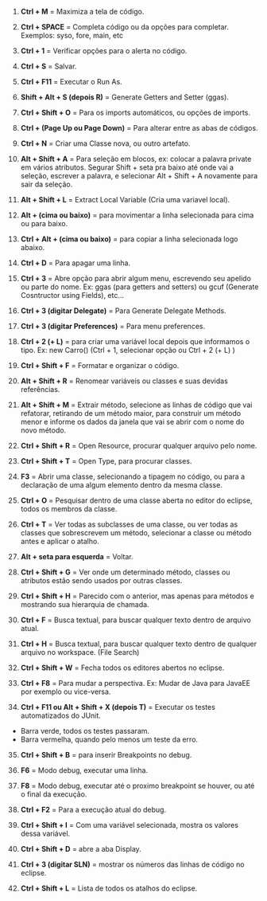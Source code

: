 1. **Ctrl + M** = Maximiza a tela de código.

2. **Ctrl + SPACE** = Completa código ou da opções para completar. Exemplos: syso, fore, main, etc

3. **Ctrl + 1** = Verificar opções para o alerta no código.

4. **Ctrl + S** = Salvar.

5. **Ctrl + F11** = Executar o Run As.

6. **Shift + Alt + S (depois R)** = Generate Getters and Setter (ggas).

7. **Ctrl + Shift + O** = Para os imports automáticos, ou opções de imports.

8. **Ctrl + (Page Up ou Page Down)** = Para alterar entre as abas de códigos.

9. **Ctrl + N** = Criar uma Classe nova, ou outro artefato.

10. **Alt + Shift + A** = Para seleção em blocos, ex: colocar a palavra private em vários atributos. Segurar Shift + seta pra baixo até onde vai a seleção, escrever a palavra, e selecionar Alt + Shift + A novamente para sair da seleção.

11. **Alt + Shift + L** = Extract Local Variable (Cria uma variavel local).

12. **Alt + (cima ou baixo)** = para movimentar a linha selecionada para cima ou para baixo.

13. **Ctrl + Alt + (cima ou baixo)** =  para copiar a linha selecionada logo abaixo.

14. **Ctrl + D** = Para apagar uma linha.

15. **Ctrl + 3** = Abre opção para abrir algum menu, escrevendo seu apelido ou parte do nome. Ex: ggas (para getters and setters) ou gcuf (Generate Cosntructor using Fields), etc…

16. **Ctrl + 3 (digitar Delegate)** = Para Generate Delegate Methods.

17. **Ctrl + 3 (digitar Preferences)** = Para menu preferences.

18. **Ctrl + 2 (+ L)** = para criar uma variável local depois que informamos o tipo. Ex: new Carro() (Ctrl + 1, selecionar opção ou Ctrl + 2 (+ L) )

19. **Ctrl + Shift + F** = Formatar e organizar o código.

20. **Alt + Shift + R** = Renomear variáveis ou classes e suas devidas referências.

21. **Alt + Shift + M** = Extrair método, selecione as linhas de código que vai refatorar, retirando de um método maior, para construir um método menor e informe os dados da janela que vai se abrir com o nome do novo método.

22. **Ctrl + Shift + R** = Open Resource, procurar qualquer arquivo pelo nome.

23. **Ctrl + Shift + T** = Open Type, para procurar classes.

24. **F3** = Abrir uma classe, selecionando a tipagem no código, ou para a declaração de uma algum elemento dentro da mesma classe.

25. **Ctrl + O** = Pesquisar dentro de uma classe aberta no editor do eclipse, todos os membros da classe.

26. **Ctrl + T** = Ver todas as subclasses de uma classe, ou ver todas as classes que sobrescrevem um método, selecionar a classe ou método antes e aplicar o atalho.

27. **Alt + seta para esquerda** = Voltar.

28. **Ctrl + Shift + G** = Ver onde um determinado método, classes ou atributos estão sendo usados por outras classes.

29. **Ctrl + Shift + H** = Parecido com o anterior, mas apenas para métodos e mostrando sua hierarquia de chamada.

30. **Ctrl + F** = Busca textual, para buscar qualquer texto dentro de arquivo atual.

31. **Ctrl + H** = Busca textual, para buscar qualquer texto dentro de qualquer arquivo no workspace. (File Search)

32. **Ctrl + Shift + W** = Fecha todos os editores abertos no eclipse.

33. **Ctrl + F8** = Para mudar a perspectiva. Ex: Mudar de Java para JavaEE por exemplo ou vice-versa.

34. **Ctrl + F11 ou Alt + Shift + X (depois T)** = Executar os testes automatizados do JUnit.
 - Barra verde, todos os testes passaram.
 - Barra vermelha, quando pelo menos um teste da erro.

35. **Ctrl + Shift + B** = para inserir Breakpoints no debug.

36. **F6** = Modo debug, executar uma linha.

37. **F8** = Modo debug, executar até o proximo breakpoint se houver, ou até o final da execução.

39. **Ctrl + F2** = Para a execução atual do debug.

40. **Ctrl + Shift + I** = Com uma variável selecionada, mostra os valores dessa variável.

41. **Ctrl + Shift + D** = abre a aba Display.

42. **Ctrl + 3 (digitar SLN)** =  mostrar os números das linhas de código no eclipse.

43. **Ctrl + Shift + L** = Lista de todos os atalhos do eclipse.